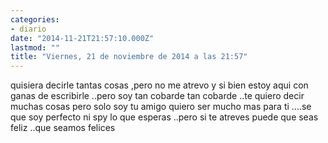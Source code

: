 ```yaml
---
categories:
- diario
date: "2014-11-21T21:57:10.000Z"
lastmod: ""
title: "Viernes, 21 de noviembre de 2014 a las 21:57"
---
```


quisiera decirle tantas cosas ,pero no me atrevo  y si bien estoy aqui con ganas de escribirle ..pero soy tan cobarde tan cobarde ..te quiero decir muchas cosas pero solo soy tu amigo  quiero ser mucho mas para ti ....se que soy perfecto ni spy lo que esperas ..pero si te atreves puede que seas feliz ..que seamos felices